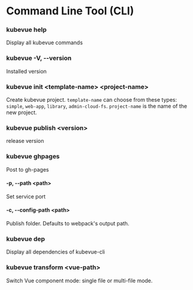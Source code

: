 # Command Line Tool (CLI)

### kubevue help

Display all kubevue commands

### kubevue -V, --version

Installed version

### kubevue init \<template-name\> \<project-name\>

Create kubevue project. `template-name` can choose from these types: `simple`, `web-app`, `library`, `admin-cloud-fs`. `project-name` is the name of the new project.

### kubevue publish \<version\>

release version

### kubevue ghpages

Post to gh-pages

#### -p, --path \<path\>
Set service port

#### -c, --config-path \<path\>
Publish folder. Defaults to webpack's output path.

### kubevue dep

Display all dependencies of kubevue-cli

### kubevue transform \<vue-path\>
Switch Vue component mode: single file or multi-file mode.
